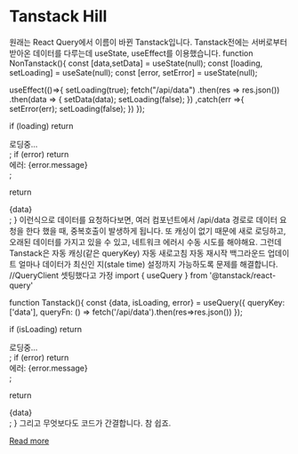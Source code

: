 # Tanstack Hill

원래는 React Query에서 이름이 바뀐 Tanstack입니다.
Tanstack전에는 서버로부터 받아온 데이터를 다루는데 useState, useEffect를 이용했습니다. 
function NonTanstack(){
  const [data,setData] = useState(null);
  const [loading, setLoading] = useSate(null);
  const [error, setError] = useState(null);

  useEffect(()=>{
      setLoading(true);
    fetch("/api/data")
      .then(res => res.json())
      .then(data => {
      setData(data);
      setLoading(false);
    })
    ,catch(err =>{
      setError(err);
      setLoading(false);
    })
  });

  if (loading) return <div>로딩중...</div>;
  if (error) return <div>에러: {error.message}</div>;

  return <div>{data}</div>;
}
이런식으로 데이터를 요청하다보면,
여러 컴포넌트에서 /api/data 경로로 데이터 요청을 한다 했을 때, 
중복호출이 발생하게 됩니다. 
또 캐싱이 없기 때문에 새로 로딩하고,
오래된 데이터를 가지고 있을 수 있고,
네트워크 에러시 수동 시도를 해야해요.
그런데 Tanstack은 
자동 캐싱(같은 queryKey)
자동 새로고침
자동 재시작
백그라운드 업데이트
얼마나 데이터가 최신인 지(stale time) 
설정까지 가능하도록 문제를 해결합니다.
//QueryClient 셋팅했다고 가정
import { useQuery } from '@tanstack/react-query'

function Tanstack(){
    const {data, isLoading, error} = useQuery({
        queryKey: ['data'],
        queryFn: () => fetch('/api/data').then(res=>res.json())
    });

  if (isLoading) return <div>로딩중...</div>;
  if (error) return <div>에러: {error.message}</div>;

  return <div>{data}</div>;
}
그리고 무엇보다도 코드가 간결합니다.
참 쉽죠.

[Read more](https://velog.io/@deepsea/Tanstack-Hill)